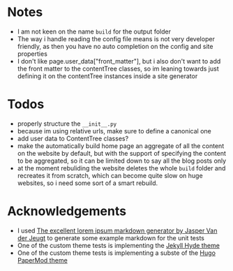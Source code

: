 # Notes
- I am not keen on the name `build` for the output folder
- The way i handle reading the config file means is not very developer friendly, as then you have no auto completion on the config and site properties
- I don't like page.user_data["front_matter"], but i also don't want to add the front matter to the contentTree classes, so im leaning towards just defining it on the contentTree instances inside a site generator

# Todos
- properly structure the `__init__.py`
- because im using relative urls, make sure to define a canonical one
- add user data to ContentTree classes?
- make the automatically build home page an aggregate of all the content on the website by default, but with the support of specifying the content to be aggregated, so it can be limited down to say all the blog posts only
- at the moment rebuliding the website deletes the whole `build` folder and recreates it from scratch, which can become quite slow on huge websites, so i need some sort of a smart rebuild.

# Acknowledgements
- I used [The excellent lorem ipsum markdown generator by Jasper Van der Jeugt](https://jaspervdj.be/lorem-markdownum/) to generate some example markdown for the unit tests
- One of the custom theme tests is implementing the [Jekyll Hyde theme](https://github.com/poole/hyde)
- One of the custom theme tests is implementing a subste of the [Hugo PaperMod theme](https://github.com/adityatelange/hugo-PaperMod/)
